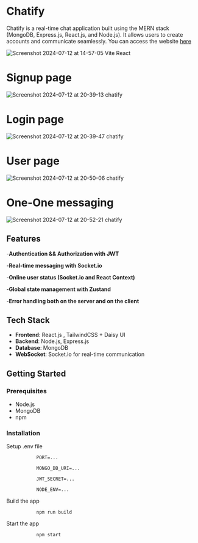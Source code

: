 # Chatify

Chatify is a real-time chat application built using the MERN stack (MongoDB, Express.js, React.js, and Node.js). It allows users to create accounts and communicate seamlessly.
 You can access the website <a href="https://chatify-mern-app-b93k.onrender.com">here</a>
 

![Screenshot 2024-07-12 at 14-57-05 Vite React](https://github.com/user-attachments/assets/c5f6387d-00b0-4711-b144-a93d40997bb0)

# Signup page

![Screenshot 2024-07-12 at 20-39-13 chatify](https://github.com/user-attachments/assets/461203d6-5a0b-47db-abd3-d32b07d5cef3)

# Login page

![Screenshot 2024-07-12 at 20-39-47 chatify](https://github.com/user-attachments/assets/73a79ee7-42ad-4299-b996-447bb1912dd4)


# User page

![Screenshot 2024-07-12 at 20-50-06 chatify](https://github.com/user-attachments/assets/5017a2c5-26e1-44f2-b530-a6843095af16)


# One-One messaging

![Screenshot 2024-07-12 at 20-52-21 chatify](https://github.com/user-attachments/assets/ed22bf2d-39ff-49a4-8496-eb7d45d676f4)


## Features

-**Authentication && Authorization with JWT**

-**Real-time messaging with Socket.io**

-**Online user status (Socket.io and React Context)**

-**Global state management with Zustand**

-**Error handling both on the server and on the client**


## Tech Stack

- **Frontend**: React.js , TailwindCSS + Daisy UI
- **Backend**: Node.js, Express.js
- **Database**: MongoDB
- **WebSocket**: Socket.io for real-time communication

## Getting Started

### Prerequisites

- Node.js
- MongoDB 
- npm
     
### Installation

Setup .env file

               PORT=...
               
               MONGO_DB_URI=...
               
               JWT_SECRET=...
               
               NODE_ENV=...


Build the app

               npm run build

Start the app

               npm start
   
